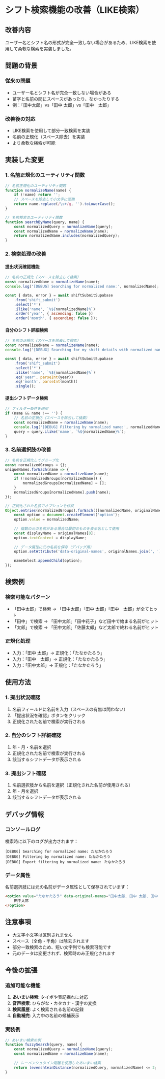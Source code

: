# シフト検索機能の改善（LIKE検索）

## 改善内容

ユーザー名とシフト名の形式が完全一致しない場合があるため、LIKE検索を使用して柔軟な検索を実装しました。

## 問題の背景

### 従来の問題
- ユーザー名とシフト名が完全一致しない場合がある
- 苗字と名前の間にスペースがあったり、なかったりする
- 例：「田中太郎」vs「田中 太郎」vs「田中　太郎」

### 改善後の対応
- LIKE検索を使用して部分一致検索を実装
- 名前の正規化（スペース除去）を実装
- より柔軟な検索が可能

## 実装した変更

### 1. 名前正規化のユーティリティ関数

```javascript
// 名前正規化のユーティリティ関数
function normalizeName(name) {
    if (!name) return '';
    // スペースを除去して小文字に変換
    return name.replace(/\s+/g, '').toLowerCase();
}

// 名前検索のユーティリティ関数
function searchByName(query, name) {
    const normalizedQuery = normalizeName(query);
    const normalizedName = normalizeName(name);
    return normalizedName.includes(normalizedQuery);
}
```

### 2. 検索処理の改善

#### 提出状況確認機能
```javascript
// 名前の正規化（スペースを除去して検索）
const normalizedName = normalizeName(name);
console.log('[DEBUG] Searching for normalized name:', normalizedName);

const { data, error } = await shiftSubmitSupabase
    .from('shift_submit')
    .select('*')
    .ilike('name', `%${normalizedName}%`)
    .order('year', { ascending: false })
    .order('month', { ascending: false });
```

#### 自分のシフト詳細検索
```javascript
// 名前の正規化（スペースを除去して検索）
const normalizedName = normalizeName(name);
console.log('[DEBUG] Searching for my shift details with normalized name:', normalizedName);

const { data, error } = await shiftSubmitSupabase
    .from('shift_submit')
    .select('*')
    .ilike('name', `%${normalizedName}%`)
    .eq('year', parseInt(year))
    .eq('month', parseInt(month))
    .single();
```

#### 提出シフトデータ検索
```javascript
// フィルター条件を適用
if (name && name !== '') {
    // 名前の正規化（スペースを除去して検索）
    const normalizedName = normalizeName(name);
    console.log('[DEBUG] Filtering by normalized name:', normalizedName);
    query = query.ilike('name', `%${normalizedName}%`);
}
```

### 3. 名前選択肢の改善

```javascript
// 名前を正規化してグループ化
const normalizedGroups = {};
uniqueNames.forEach(name => {
    const normalizedName = normalizeName(name);
    if (!normalizedGroups[normalizedName]) {
        normalizedGroups[normalizedName] = [];
    }
    normalizedGroups[normalizedName].push(name);
});

// 正規化された名前でオプションを作成
Object.entries(normalizedGroups).forEach(([normalizedName, originalNames]) => {
    const option = document.createElement('option');
    option.value = normalizedName;
    
    // 複数の元の名前がある場合は最初のものを表示名として使用
    const displayName = originalNames[0];
    option.textContent = displayName;
    
    // データ属性に元の名前を保存（デバッグ用）
    option.setAttribute('data-original-names', originalNames.join(', '));
    
    nameSelect.appendChild(option);
});
```

## 検索例

### 検索可能なパターン
- 「田中太郎」で検索 → 「田中太郎」「田中 太郎」「田中　太郎」が全てヒット
- 「田中」で検索 → 「田中太郎」「田中花子」など田中で始まる名前がヒット
- 「太郎」で検索 → 「田中太郎」「佐藤太郎」など太郎で終わる名前がヒット

### 正規化処理
- 入力：「田中 太郎」→ 正規化：「たなかたろう」
- 入力：「田中　太郎」→ 正規化：「たなかたろう」
- 入力：「田中太郎」→ 正規化：「たなかたろう」

## 使用方法

### 1. 提出状況確認
1. 名前フィールドに名前を入力（スペースの有無は問わない）
2. 「提出状況を確認」ボタンをクリック
3. 正規化された名前で検索が実行される

### 2. 自分のシフト詳細確認
1. 年・月・名前を選択
2. 正規化された名前で検索が実行される
3. 該当するシフトデータが表示される

### 3. 提出シフト確認
1. 名前選択肢から名前を選択（正規化された名前が使用される）
2. 年・月を選択
3. 該当するシフトデータが表示される

## デバッグ情報

### コンソールログ
検索時に以下のログが出力されます：
```
[DEBUG] Searching for normalized name: たなかたろう
[DEBUG] Filtering by normalized name: たなかたろう
[DEBUG] Export filtering by normalized name: たなかたろう
```

### データ属性
名前選択肢には元の名前がデータ属性として保存されています：
```html
<option value="たなかたろう" data-original-names="田中太郎, 田中 太郎, 田中　太郎">
    田中太郎
</option>
```

## 注意事項

- 大文字小文字は区別されません
- スペース（全角・半角）は除去されます
- 部分一致検索のため、短い文字列でも検索可能です
- 元のデータは変更されず、検索時のみ正規化されます

## 今後の拡張

### 追加可能な機能
1. **あいまい検索**: タイポや表記揺れに対応
2. **音声検索**: ひらがな・カタカナ・漢字の変換
3. **検索履歴**: よく検索される名前の記録
4. **自動補完**: 入力中の名前の候補表示

### 実装例
```javascript
// あいまい検索の例
function fuzzySearch(query, name) {
    const normalizedQuery = normalizeName(query);
    const normalizedName = normalizeName(name);
    
    // レーベンシュタイン距離を使用したあいまい検索
    return levenshteinDistance(normalizedQuery, normalizedName) <= 2;
}
```
